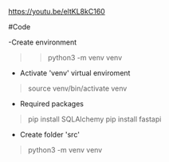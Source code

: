 https://youtu.be/eltKL8kC160

#Code

-Create environment
>>python3 -m venv venv

- Activate 'venv' virtual enviroment
> source venv/bin/activate venv

- Required packages
> pip install SQLAlchemy
> pip install fastapi

- Create folder 'src'
> python3 -m venv venv


